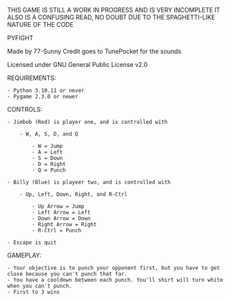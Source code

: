 THIS GAME IS STILL A WORK IN PROGRESS AND IS VERY INCOMPLETE
IT ALSO IS A CONFUSING READ, NO DOUBT DUE TO THE SPAGHETTI-LIKE
NATURE OF THE CODE

PYFIGHT

Made by 77-Sunny
Credit goes to TunePocket for the sounds

Licensed under GNU General Public License v2.0

REQUIREMENTS:

    - Python 3.10.11 or never
    - Pygame 2.3.0 or newer

CONTROLS:

    - Jimbob (Red) is player one, and is controlled with

        - W, A, S, D, and Q

            - W = Jump
            - A = Left
            - S = Down
            - D = Right
            - Q = Punch
    
    - Billy (Blue) is playeer two, and is controlled with

        - Up, Left, Down, Right, and R-Ctrl

            - Up Arrow = Jump
            - Left Arrow = Left
            - Down Arrow = Down
            - Right Arrow = Right
            - R-Ctrl = Punch

    - Escape is quit

GAMEPLAY:

    - Your objective is to punch your opponent first, but you have to get close because you can't punch that far.
    - You have a cooldown between each punch. You'll shirt will turn white when you can't punch.
    - First to 3 wins

